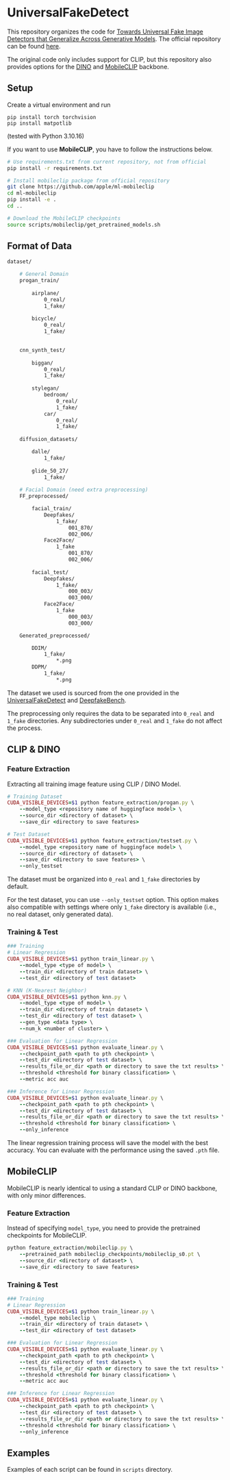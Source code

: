 # UniversalFakeDetect

This repository organizes the code for [Towards Universal Fake Image Detectors that Generalize Across Generative Models](https://arxiv.org/abs/2302.10174). The official repository can be found [here](https://github.com/WisconsinAIVision/UniversalFakeDetect).

The original code only includes support for CLIP, but this repository also provides options for the [DINO](https://huggingface.co/facebook/dinov2-large) and [MobileCLIP](https://github.com/apple/ml-mobileclip) backbone.

## Setup
Create a virtual environment and run
```
pip install torch torchvision
pip install matpotlib
```
(tested with Python 3.10.16)

If you want to use **MobileCLIP**, you have to follow the instructions below.
```bash
# Use requirements.txt from current repository, not from official
pip install -r requirements.txt

# Install mobileclip package from official repository
git clone https://github.com/apple/ml-mobileclip
cd ml-mobileclip
pip install -e .
cd ..

# Download the MobileCLIP checkpoints
source scripts/mobileclip/get_pretrained_models.sh
```

## Format of Data
```bash
dataset/

    # General Domain
    progan_train/
        
        airplane/
            0_real/
            1_fake/
        
        bicycle/
            0_real/
            1_fake/
    

    cnn_synth_test/
        
        biggan/
            0_real/
            1_fake/
        
        stylegan/
            bedroom/
                0_real/
                1_fake/
            car/
                0_real/
                1_fake/
    
    diffusion_datasets/

        dalle/
            1_fake/
        
        glide_50_27/
            1_fake/
    
    # Facial Domain (need extra preprocessing)
    FF_preprocessed/

        facial_train/
            Deepfakes/
                1_fake/
                    001_870/
                    002_006/
            Face2Face/
                1_fake
                    001_870/
                    002_006/
        
        facial_test/
            Deepfakes/
                1_fake/
                    000_003/
                    003_000/
            Face2Face/
                1_fake
                    000_003/
                    003_000/

    Generated_preprocessed/

        DDIM/
            1_fake/
                *.png
        DDPM/
            1_fake/
                *.png

```
The dataset we used is sourced from the one provided in the [UniversalFakeDetect](https://github.com/WisconsinAIVision/UniversalFakeDetect) and [DeepfakeBench](https://github.com/SCLBD/DeepfakeBench).

The preprocessing only requires the data to be separated into `0_real` and `1_fake` directories. Any subdirectories under `0_real` and `1_fake` do not affect the process.


## CLIP & DINO

### Feature Extraction
Extracting all training image feature using CLIP / DINO Model.
```ruby
# Training Dataset
CUDA_VISIBLE_DEVICES=$1 python feature_extraction/progan.py \
    --model_type <repository name of huggingface model> \
    --source_dir <directory of dataset> \
    --save_dir <directory to save features>

# Test Dataset
CUDA_VISIBLE_DEVICES=$1 python feature_extraction/testset.py \
    --model_type <repository name of huggingface model> \
    --source_dir <directory of dataset> \
    --save_dir <directory to save features> \
    --only_testset
```

The dataset must be organized into `0_real` and `1_fake` directories by default.

For the test dataset, you can use `--only_testset` option. This option makes also compatible with settings where only `1_fake` directory is available (i.e., no real dataset, only generated data).


### Training & Test
```ruby
### Training
# Linear Regression
CUDA_VISIBLE_DEVICES=$1 python train_linear.py \
    --model_type <type of model> \
    --train_dir <directory of train dataset> \
    --test_dir <directory of test dataset>

# KNN (K-Nearest Neighbor)
CUDA_VISIBLE_DEVICES=$1 python knn.py \
    --model_type <type of model> \
    --train_dir <directory of train dataset> \
    --test_dir <directory of test dataset> \
    --gen_type <data type> \
    --num_k <number of cluster> \

### Evaluation for Linear Regression
CUDA_VISIBLE_DEVICES=$1 python evaluate_linear.py \
    --checkpoint_path <path to pth checkpoint> \
    --test_dir <directory of test dataset> \
    --results_file_or_dir <path or directory to save the txt results> \
    --threshold <threshold for binary classification> \
    --metric acc auc

### Inference for Linear Regression
CUDA_VISIBLE_DEVICES=$1 python evaluate_linear.py \
    --checkpoint_path <path to pth checkpoint> \
    --test_dir <directory of test dataset> \
    --results_file_or_dir <path or directory to save the txt results> \
    --threshold <threshold for binary classification> \
    --only_inference
```

The linear regression training process will save the model with the best accuracy.
You can evaluate with the performance using the saved `.pth` file.


## MobileCLIP

MobileCLIP is nearly identical to using a standard CLIP or DINO backbone, with only minor differences.

### Feature Extraction
Instead of specifying `model_type`, you need to provide the pretrained checkpoints for MobileCLIP.
```ruby
python feature_extraction/mobileclip.py \
    --pretrained_path mobileclip_checkpoints/mobileclip_s0.pt \
    --source_dir <directory of dataset> \
    --save_dir <directory to save features>
```

### Training & Test
```ruby
### Training
# Linear Regression
CUDA_VISIBLE_DEVICES=$1 python train_linear.py \
    --model_type mobileclip \
    --train_dir <directory of train dataset> \
    --test_dir <directory of test dataset>

### Evaluation for Linear Regression
CUDA_VISIBLE_DEVICES=$1 python evaluate_linear.py \
    --checkpoint_path <path to pth checkpoint> \
    --test_dir <directory of test dataset> \
    --results_file_or_dir <path or directory to save the txt results> \
    --threshold <threshold for binary classification> \
    --metric acc auc

### Inference for Linear Regression
CUDA_VISIBLE_DEVICES=$1 python evaluate_linear.py \
    --checkpoint_path <path to pth checkpoint> \
    --test_dir <directory of test dataset> \
    --results_file_or_dir <path or directory to save the txt results> \
    --threshold <threshold for binary classification> \
    --only_inference
```

## Examples
Examples of each script can be found in `scripts` directory.
